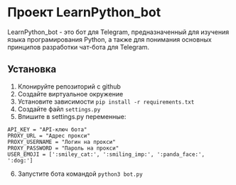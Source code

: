 # Проект LearnPython_bot

LearnPython_bot - это бот для Telegram, предназначенный для изучения языка програмирования Python, а также для понимания основных принципов разработки чат-бота для Telegram.

## Установка

1. Клонируйте репозиторий с github
2. Создайте виртуальное окружение
3. Установите зависимости `pip install -r requirements.txt`
4. Создайте файл `settings.py`
5. Впишите в settings.py переменные:
```
API_KEY = "API-ключ бота"
PROXY_URL = "Адрес прокси"
PROXY_USERNAME = "Логин на прокси"
PROXY_PASSWORD = "Пароль на прокси"
USER_EMOJI = [':smiley_cat:', ':smiling_imp:', ':panda_face:', ':dog:']
```

6. Запустите бота командой `python3 bot.py`